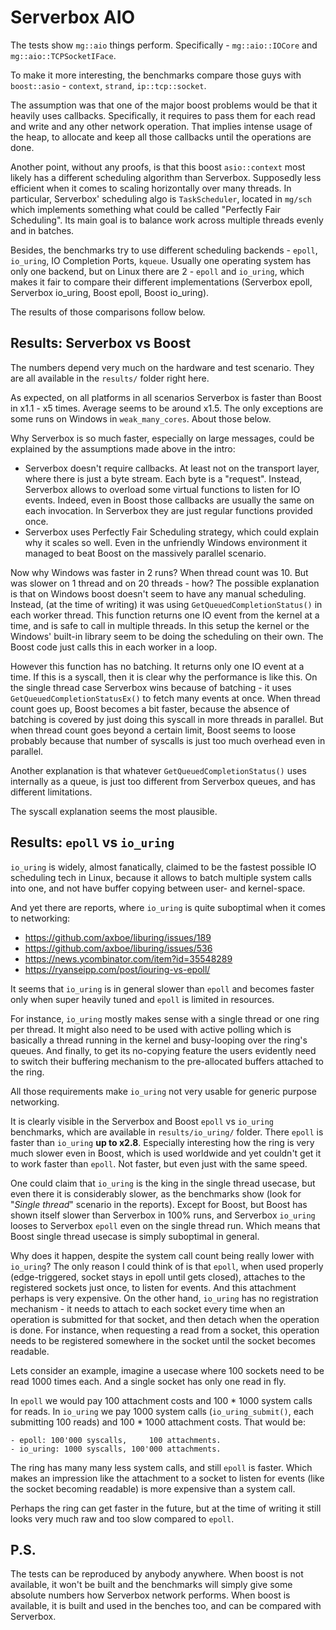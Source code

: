 # Serverbox AIO

The tests show `mg::aio` things perform. Specifically - `mg::aio::IOCore` and `mg::aio::TCPSocketIFace`.

To make it more interesting, the benchmarks compare those guys with `boost::asio` - `context`, `strand`, `ip::tcp::socket`.

The assumption was that one of the major boost problems would be that it heavily uses callbacks. Specifically, it requires to pass them for each read and write and any other network operation. That implies intense usage of the heap, to allocate and keep all those callbacks until the operations are done.

Another point, without any proofs, is that this boost `asio::context` most likely has a different scheduling algorithm than Serverbox. Supposedly less efficient when it comes to scaling horizontally over many threads. In particular, Serverbox' scheduling algo is `TaskScheduler`, located in `mg/sch` which implements something what could be called "Perfectly Fair Scheduling". Its main goal is to balance work across multiple threads evenly and in batches.

Besides, the benchmarks try to use different scheduling backends - `epoll`, `io_uring`, IO Completion Ports, `kqueue`. Usually one operating system has only one backend, but on Linux there are 2 - `epoll` and `io_uring`, which makes it fair to compare their different implementations (Serverbox epoll, Serverbox io_uring, Boost epoll, Boost io_uring).

The results of those comparisons follow below.

## Results: Serverbox vs Boost

The numbers depend very much on the hardware and test scenario. They are all available in the `results/` folder right here.

As expected, on all platforms in all scenarios Serverbox is faster than Boost in x1.1 - x5 times. Average seems to be around x1.5. The only exceptions are some runs on Windows in `weak_many_cores`. About those below.

Why Serverbox is so much faster, especially on large messages, could be explained by the assumptions made above in the intro:
- Serverbox doesn't require callbacks. At least not on the transport layer, where there is just a byte stream. Each byte is a "request". Instead, Serverbox allows to overload some virtual functions to listen for IO events. Indeed, even in Boost those callbacks are usually the same on each invocation. In Serverbox they are just regular functions provided once.
- Serverbox uses Perfectly Fair Scheduling strategy, which could explain why it scales so well. Even in the unfriendly Windows environment it managed to beat Boost on the massively parallel scenario.

Now why Windows was faster in 2 runs? When thread count was 10. But was slower on 1 thread and on 20 threads - how? The possible explanation is that on Windows boost doesn't seem to have any manual scheduling. Instead, (at the time of writing) it was using `GetQueuedCompletionStatus()` in each worker thread. This function returns one IO event from the kernel at a time, and is safe to call in multiple threads. In this setup the kernel or the Windows' built-in library seem to be doing the scheduling on their own. The Boost code just calls this in each worker in a loop.

However this function has no batching. It returns only one IO event at a time. If this is a syscall, then it is clear why the performance is like this. On the single thread case Serverbox wins because of batching - it uses `GetQueuedCompletionStatusEx()` to fetch many events at once. When thread count goes up, Boost becomes a bit faster, because the absence of batching is covered by just doing this syscall in more threads in parallel. But when thread count goes beyond a certain limit, Boost seems to loose probably because that number of syscalls is just too much overhead even in parallel.

Another explanation is that whatever `GetQueuedCompletionStatus()` uses internally as a queue, is just too different from Serverbox queues, and has different limitations.

The syscall explanation seems the most plausible.

## Results: `epoll` vs `io_uring`

`io_uring` is widely, almost fanatically, claimed to be the fastest possible IO scheduling tech in Linux, because it allows to batch multiple system calls into one, and not have buffer copying between user- and kernel-space.

And yet there are reports, where `io_uring` is quite suboptimal when it comes to networking:
- https://github.com/axboe/liburing/issues/189
- https://github.com/axboe/liburing/issues/536
- https://news.ycombinator.com/item?id=35548289
- https://ryanseipp.com/post/iouring-vs-epoll/

It seems that `io_uring` is in general slower than `epoll` and becomes faster only when super heavily tuned and `epoll` is limited in resources.

For instance, `io_uring` mostly makes sense with a single thread or one ring per thread. It might also need to be used with active polling which is basically a thread running in the kernel and busy-looping over the ring's queues. And finally, to get its no-copying feature the users evidently need to switch their buffering mechanism to the pre-allocated buffers attached to the ring.

All those requirements make `io_uring` not very usable for generic purpose networking.

It is clearly visible in the Serverbox and Boost `epoll` vs `io_uring` benchmarks, which are available in `results/io_uring/` folder. There `epoll` is faster than `io_uring` **up to x2.8**. Especially interesting how the ring is very much slower even in Boost, which is used worldwide and yet couldn't get it to work faster than `epoll`. Not faster, but even just with the same speed.

One could claim that `io_uring` is the king in the single thread usecase, but even there it is considerably slower, as the benchmarks show (look for "*Single thread*" scenario in the reports). Except for Boost, but Boost has shown itself slower than Serverbox in 100% runs, and Serverbox `io_uring` looses to Serverbox `epoll` even on the single thread run. Which means that Boost single thread usecase is simply suboptimal in general.

Why does it happen, despite the system call count being really lower with `io_uring`? The only reason I could think of is that `epoll`, when used properly (edge-triggered, socket stays in epoll until gets closed), attaches to the registered sockets just once, to listen for events. And this attachment perhaps is very expensive. On the other hand, `io_uring` has no registration mechanism - it needs to attach to each socket every time when an operation is submitted for that socket, and then detach when the operation is done. For instance, when requesting a read from a socket, this operation needs to be registered somewhere in the socket until the socket becomes readable.

Lets consider an example, imagine a usecase where 100 sockets need to be read 1000 times each. And a single socket has only one read in fly.

In `epoll` we would pay 100 attachment costs and 100 * 1000 system calls for reads. In `io_uring` we pay 1000 system calls (`io_uring_submit()`, each submitting 100 reads) and 100 * 1000 attachment costs. That would be:
```
- epoll: 100'000 syscalls,     100 attachments.
- io_uring: 1000 syscalls, 100'000 attachments.
```
The ring has many many less system calls, and still `epoll` is faster. Which makes an impression like the attachment to a socket to listen for events (like the socket becoming readable) is more expensive than a system call.

Perhaps the ring can get faster in the future, but at the time of writing it still looks very much raw and too slow compared to `epoll`.

## P.S.

The tests can be reproduced by anybody anywhere. When boost is not available, it won't be built and the benchmarks will simply give some absolute numbers how Serverbox network performs. When boost is available, it is built and used in the benches too, and can be compared with Serverbox.
